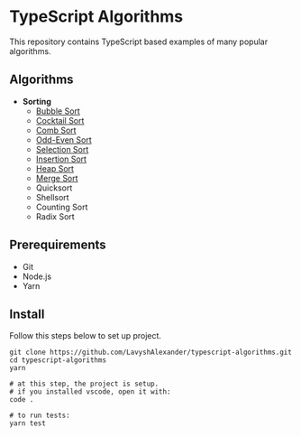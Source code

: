# TypeScript Algorithms

This repository contains TypeScript based examples of many popular algorithms.

## Algorithms

* **Sorting**
  - [Bubble Sort](src/algorithms/sorting/bubble)
  - [Cocktail Sort](src/algorithms/sorting/cocktail)
  - [Comb Sort](src/algorithms/sorting/comb)
  - [Odd-Even Sort](src/algorithms/sorting/oddEven)
  - [Selection Sort](src/algorithms/sorting/selection)
  - [Insertion Sort](src/algorithms/sorting/insertion)
  - [Heap Sort](src/algorithms/sorting/heap)
  - [Merge Sort](src/algorithms/sorting/merge)
  - Quicksort
  - Shellsort
  - Counting Sort
  - Radix Sort




## Prerequirements

* Git
* Node.js
* Yarn


## Install

Follow this steps below to set up project.

```
git clone https://github.com/LavyshAlexander/typescript-algorithms.git
cd typescript-algorithms
yarn

# at this step, the project is setup.
# if you installed vscode, open it with:
code .

# to run tests:
yarn test
```

